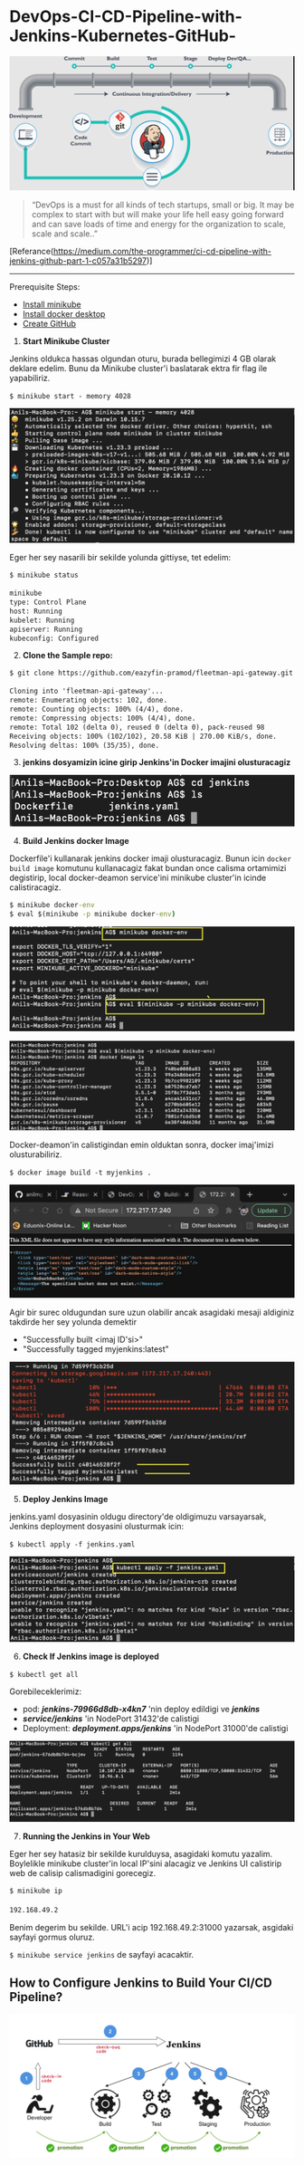 # DevOps-CI-CD-Pipeline-with-Jenkins-Kubernetes-GitHub-

![alt](cicdmodel/pipelinemodel.png)

>“DevOps is a must for all kinds of tech startups, small or big. It may be complex to start with but will make your life hell easy going forward and can save loads of time and energy for the organization to scale, scale and scale..”

[Referance(https://medium.com/the-programmer/ci-cd-pipeline-with-jenkins-github-part-1-c057a31b5297)]

***

Prerequisite Steps:

* [Install minikube](https://minikube.sigs.k8s.io/docs/start/)
* [Install docker desktop](https://docs.docker.com/desktop/mac/install/)
* [Create GitHub](https://github.com/)


1. **Start Minikube Cluster**

Jenkins oldukca hassas olgundan oturu, burada bellegimizi 4 GB olarak deklare edelim. Bunu da Minikube cluster'i baslatarak ektra fir flag ile yapabiliriz.

`$ minikube start - memory 4028`

![alt](cicdmodel/minikube_start.png)

Eger her sey nasarili bir sekilde yolunda gittiyse, tet edelim:

```cicdmodel
$ minikube status

minikube
type: Control Plane
host: Running
kubelet: Running
apiserver: Running
kubeconfig: Configured
```

2. **Clone the Sample repo:**

```cicdmodel
$ git clone https://github.com/eazyfin-pramod/fleetman-api-gateway.git

Cloning into 'fleetman-api-gateway'...
remote: Enumerating objects: 102, done.
remote: Counting objects: 100% (4/4), done.
remote: Compressing objects: 100% (4/4), done.
remote: Total 102 (delta 0), reused 0 (delta 0), pack-reused 98
Receiving objects: 100% (102/102), 20.58 KiB | 270.00 KiB/s, done.
Resolving deltas: 100% (35/35), done.
```

3. **jenkins dosyamizin icine girip Jenkins'in Docker imajini olusturacagiz**


![alt](cicdmodel/jenkins_files.png)


4. **Build Jenkins docker Image**

Dockerfile'i kullanarak jenkins docker imaji olusturacagiz. Bunun icin `docker build image` komutunu kullanacagiz fakat bundan once calisma ortamimizi degistirip, local docker-deamon service'ini minikube cluster'in icinde calistiracagiz.

```cmd
$ minikube docker-env
$ eval $(minikube -p minikube docker-env)
```

![alt](cicdmodel/docker_env.png)

![alt](cicdmodel/image_ls.png)


Docker-deamon'in calistigindan emin olduktan sonra, docker imaj'imizi olusturabiliriz.

`$ docker image build -t myjenkins .`

![alt](cicdmodel/xml_ipaddress.png)

Agir bir surec oldugundan sure uzun olabilir ancak asagidaki mesaji aldiginiz takdirde her sey yolunda demektir

- "Successfully built <imaj ID'si>"
- "Successfully tagged myjenkins:latest"

![alt](cicdmodel/scc_build.png)

5. **Deploy Jenkins Image**

jenkins.yaml dosyasinin oldugu directory'de oldigimuzu varsayarsak, Jenkins deployment dosyasini olusturmak icin:

`$ kubectl apply -f jenkins.yaml`

![alt](cicdmodel/apply_jenkins.png)

6. **Check If Jenkins image is deployed**

`$ kubectl get all`

Gorebileceklerimiz:

- pod: ***jenkins-79966d8db-x4kn7*** 'nin deploy edildigi ve ***jenkins***
- ***service/jenkins*** 'in NodePort 31432'de calistigi
- Deployment: ***deployment.apps/jenkins*** 'in NodePort 31000'de calistigi


![alt](cicdmodel/get_all.png)


7. **Running the Jenkins in Your Web**

Eger her sey hatasiz bir sekilde kurulduysa, asagidaki komutu yazalim. Boylelikle minikube cluster'in local IP'sini alacagiz ve Jenkins UI calistirip web de calisip calismadigini gorecegiz.

```cmd
$ minikube ip

192.168.49.2
```  
Benim degerim bu sekilde. URL'i acip 192.168.49.2:31000 yazarsak, asgidaki sayfayi gormus oluruz.

`$ minikube service jenkins` de sayfayi acacaktir.

## How to Configure Jenkins to Build Your CI/CD Pipeline?

![alt](cicdmodel/githubtojenkins.png)
